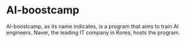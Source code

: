# AI-boostcamp
AI-boostcamp, as its name indicates, is a program that aims to train AI engineers. Naver, the leading IT company in Korea, hosts the program.
